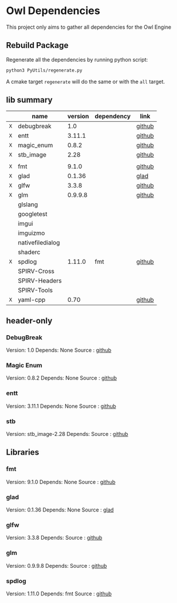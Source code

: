 # Owl Dependencies

This project only aims to gather all dependencies for the Owl Engine

## Rebuild Package

Regenerate all the dependencies by running python script:

```bash
python3 PyUtils/regenerate.py
```

A cmake target `regenerate` will do the same or with the `all` target.

## lib summary

|     | name             | version | dependency | link                                            |
|-----|------------------|---------|------------|-------------------------------------------------|
| `X` | debugbreak       | 1.0     |            | [github](https://github.com/scottt/debugbreak)  |
| `X` | entt             | 3.11.1  |            | [github](https://github.com/skypjack/entt)      |
| `X` | magic_enum       | 0.8.2   |            | [github](https://github.com/Neargye/magic_enum) |
| `X` | stb_image        | 2.28    |            | [github](https://github.com/nothings/stb)       |
|     |                  |         |            |                                                 |
| `X` | fmt              | 9.1.0   |            | [github](https://github.com/fmtlib/fmt)         |
| `X` | glad             | 0.1.36  |            | [glad](https://glad.dav1d.de/)                  |
| `X` | glfw             | 3.3.8   |            | [github](https://github.com/glfw/glfw)          |
| `X` | glm              | 0.9.9.8 |            | [github](https://github.com/g-truc/glm)         |
| ` ` | glslang          |         |            |                                                 |
| ` ` | googletest       |         |            |                                                 |
| ` ` | imgui            |         |            |                                                 |
| ` ` | imguizmo         |         |            |                                                 |
| ` ` | nativefiledialog |         |            |                                                 |
| ` ` | shaderc          |         |            |                                                 |
| `X` | spdlog           | 1.11.0  | fmt        | [github](https://github.com/gabime/spdlog)      |
| ` ` | SPIRV-Cross      |         |            |                                                 |
| ` ` | SPIRV-Headers    |         |            |                                                 |
| ` ` | SPIRV-Tools      |         |            |                                                 |
| `X` | yaml-cpp         | 0.70    |            | [github](https://github.com/jbeder/yaml-cpp)    |

## header-only

### DebugBreak

Version: 1.0
Depends: None
Source : [github](https://github.com/scottt/debugbreak)

### Magic Enum

Version: 0.8.2
Depends: None
Source : [github](https://github.com/Neargye/magic_enum)

### entt

Version: 3.11.1
Depends: None
Source : [github](https://github.com/skypjack/entt)

### stb

Version: stb_image-2.28
Depends:
Source : [github](https://github.com/nothings/stb)

## Libraries

### fmt

Version: 9.1.0
Depends: None
Source : [github](https://github.com/fmtlib/fmt)

### glad

Version: 0.1.36
Depends: None
Source : [glad](https://glad.dav1d.de/)

### glfw

Version: 3.3.8
Depends:
Source : [github](https://github.com/glfw/glfw)

### glm

Version: 0.9.9.8
Depends:
Source : [github](https://github.com/g-truc/glm)

### spdlog

Version: 1.11.0
Depends: fmt
Source : [github](https://github.com/gabime/spdlog)
